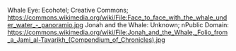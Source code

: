 Whale Eye: Ecohotel; Creative Commons; https://commons.wikimedia.org/wiki/File:Face_to_face_with_the_whale_under_water_-_panoramio.jpg
Jonah and the Whale: Unknown; nPublic Domain: https://commons.wikimedia.org/wiki/File:Jonah_and_the_Whale,_Folio_from_a_Jami_al-Tavarikh_(Compendium_of_Chronicles).jpg